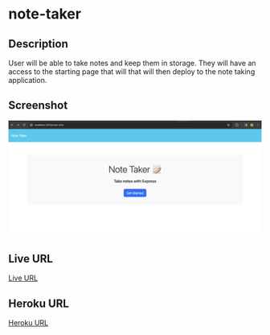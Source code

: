 # note-taker

## Description 
User will be able to take notes and keep them in storage. They will have an access to the starting page that will that will then deploy to the note taking application.

## Screenshot
![Screenshot of Note Taker](./screenshot/screenshot.png)

## Live URL 
[Live URL](https://sirysiu.github.io/note-taker/)
## Heroku URL
[Heroku URL](https://enigmatic-coast-22803-34b4b3a557f3.herokuapp.com/)
